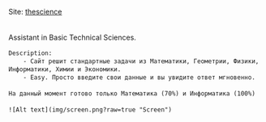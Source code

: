 <p>
	Site: <a href="https://thesci.000webhostapp.com" target="_blank">thescience</a>
	<br>
	<br>
	<br>
	Assistant in Basic Technical Sciences.

	Description:
		- Сайт решит стандартные задачи из Математики, Геометрии, Физики, Информатики, Химии и Экономики.
		- Easy. Просто введите свои данные и вы увидите ответ мгновенно.

	На данный момент готово только Математика (70%) и Информатика (100%)

	![Alt text](img/screen.png?raw=true "Screen")
</p>
